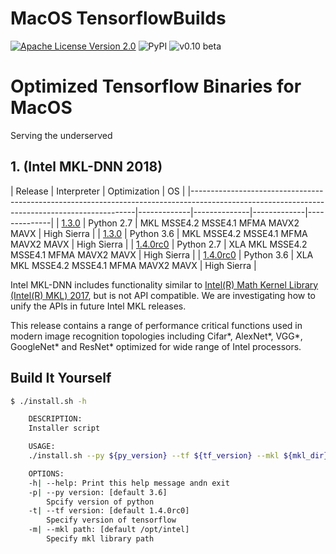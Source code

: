 MacOS TensorflowBuilds
======================
[![Apache License Version 2.0](https://img.shields.io/badge/license-Apache_2.0-green.svg)](LICENSE)
![PyPI](https://img.shields.io/pypi/format/Django.svg)
![v0.10 beta](https://img.shields.io/badge/v0.10-beta-orange.svg)

# Optimized Tensorflow Binaries for MacOS
Serving the underserved

## 1. (Intel MKL-DNN 2018)

| Release                                                                                                                                      | Interpreter | Optimization | OS          |
|----------------------------------------------------------------------------------------------------------------------------------------------|-------------|--------------|-------------|--------------|
| [1.3.0](https://github.com/jjangsangy/MacOS-TensorflowBuilds/raw/master/python2.7/tensorflow-1.3.1-cp27-cp27m-macosx_10_13_x86_64.whl)       | Python 2.7  | MKL MSSE4.2 MSSE4.1 MFMA MAVX2 MAVX          | High Sierra |
| [1.3.0](https://github.com/jjangsangy/MacOS-TensorflowBuilds/raw/master/python3.6/tensorflow-1.3.1-cp36-cp36m-macosx_10_13_x86_64.whl)       | Python 3.6  | MKL MSSE4.2 MSSE4.1 MFMA MAVX2 MAVX | High Sierra |
| [1.4.0rc0](https://github.com/jjangsangy/MacOS-TensorflowBuilds/raw/master/python2.7/tensorflow-1.4.0rc0-cp27-cp27m-macosx_10_13_x86_64.whl) | Python 2.7  | XLA MKL MSSE4.2 MSSE4.1 MFMA MAVX2 MAVX     | High Sierra |
| [1.4.0rc0](https://github.com/jjangsangy/MacOS-TensorflowBuilds/raw/master/python3.6/tensorflow-1.4.0rc0-cp36-cp36m-macosx_10_13_x86_64.whl) | Python 3.6  | XLA MKL MSSE4.2 MSSE4.1 MFMA MAVX2 MAVX    | High Sierra |

Intel MKL-DNN includes functionality similar to [Intel(R) Math Kernel
Library (Intel(R) MKL) 2017](https://software.intel.com/en-us/intel-mkl), but is not
API compatible. We are investigating how to unify the APIs in future Intel MKL releases.

This release contains a range of performance critical functions used in modern
image recognition topologies including Cifar\*, AlexNet\*, VGG\*, 
GoogleNet\* and ResNet\* optimized for wide range of Intel processors.



## Build It Yourself

```sh
$ ./install.sh -h

    DESCRIPTION:
    Installer script

    USAGE:
    ./install.sh --py ${py_version} --tf ${tf_version} --mkl ${mkl_dir}

    OPTIONS:
    -h| --help: Print this help message andn exit
    -p| --py version: [default 3.6]
        Spcify version of python
    -t| --tf version: [default 1.4.0rc0]
        Specify version of tensorflow
    -m| --mkl path: [default /opt/intel]
        Specify mkl library path
```